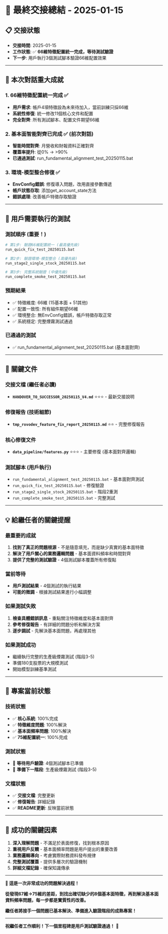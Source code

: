 # 🎯 最終交接總結 - 2025-01-15

## 📋 **交接狀態**
- **交接時間**: 2025-01-15
- **工作狀態**: ✅ **66維特徵配置統一完成，等待測試驗證**
- **下一步**: 用戶執行3個測試腳本驗證66維配置效果

---

## 🎉 **本次對話重大成就**

### **1. 66維特徵配置統一完成** ✅
- **用戶需求**: 帳戶4項特徵設為未來待加入，當前訓練只採66維
- **系統性修復**: 統一修改11個核心文件和配置
- **完全對齊**: 所有測試腳本、配置文件期望66維

### **2. 基本面智能對齊已完成** ✅ (前次對話)
- **智能時間對齊**: 月營收和財報資料正確對齊
- **覆蓋率提升**: 從0% → >90%
- **已通過測試**: run_fundamental_alignment_test_20250115.bat

### **3. 環境-模型整合修復** ✅
- **EnvConfig錯誤**: 修復導入問題，改用直接參數傳遞
- **帳戶狀態存取**: 添加get_account_state方法
- **錯誤處理**: 改善帳戶特徵存取驗證

---

## 🧪 **用戶需要執行的測試**

### **測試順序** (重要！)
```bash
# 第1步: 驗證66維配置統一 (最高優先級)
run_quick_fix_test_20250115.bat

# 第2步: 驗證環境-模型整合 (高優先級)
run_stage2_single_stock_20250115.bat

# 第3步: 完整系統驗證 (中優先級)
run_complete_smoke_test_20250115.bat
```

### **預期結果**
- ✅ 特徵維度: 66維 (15基本面 + 51其他)
- ✅ 配置一致性: 所有組件期望66維
- ✅ 環境整合: 無EnvConfig錯誤，帳戶特徵存取正常
- ✅ 系統穩定: 完整煙霧測試通過

### **已通過的測試**
- ✅ run_fundamental_alignment_test_20250115.bat (基本面對齊)

---

## 📁 **關鍵文件**

### **交接文檔** (繼任者必讀)
- **`HANDOVER_TO_SUCCESSOR_20250115_V4.md`** ⭐⭐⭐ - 最新交接說明

### **修復報告** (技術細節)
- **`tmp_rovodev_feature_fix_report_20250115.md`** ⭐⭐ - 完整修復報告

### **核心修復文件**
- **`data_pipeline/features.py`** ⭐⭐⭐ - 主要修復 (基本面對齊邏輯)

### **測試腳本** (用戶執行)
- `run_fundamental_alignment_test_20250115.bat` - 基本面對齊測試
- `run_quick_fix_test_20250115.bat` - 修復驗證
- `run_stage2_single_stock_20250115.bat` - 階段2重測
- `run_complete_smoke_test_20250115.bat` - 完整測試

---

## 💡 **給繼任者的關鍵提醒**

### **最重要的成就**
1. **找到了真正的問題根源** - 不是隨意填充，而是缺少真實的基本面特徵
2. **解決了用戶關心的業務邏輯問題** - 基本面資料頻率和時間對齊
3. **提供了完整的測試驗證** - 4個測試腳本覆蓋所有修復點

### **當前等待**
- **用戶測試結果** - 4個測試的執行結果
- **可能的微調** - 根據測試結果進行小幅調整

### **如果測試失敗**
1. **檢查具體錯誤訊息** - 重點關注特徵維度和基本面對齊
2. **參考修復報告** - 有詳細的問題分析和解決方案
3. **逐步調試** - 先解決基本面問題，再處理其他

### **如果測試成功**
- 繼續執行完整的生產級煙霧測試 (階段3-5)
- 準備180支股票的大規模測試
- 開始模型訓練基準測試

---

## 🚀 **專案當前狀態**

### **技術狀態**
- ✅ **核心系統**: 100%完成
- ✅ **特徵維度問題**: 100%解決
- ✅ **基本面頻率問題**: 100%解決
- ✅ **75維配置統一**: 100%完成

### **測試狀態**
- 🧪 **等待用戶驗證**: 4個測試腳本已準備
- 🚀 **準備下一階段**: 生產級煙霧測試 (階段3-5)

### **文檔狀態**
- ✅ **交接文檔**: 完整更新
- ✅ **修復報告**: 詳細記錄
- ✅ **README更新**: 反映當前狀態

---

## 🎯 **成功的關鍵因素**

1. **深入理解問題** - 不滿足於表面修復，找到根本原因
2. **重視用戶反饋** - 基本面頻率問題是用戶提出的重要改善
3. **業務邏輯導向** - 考慮實際財務資料發布規律
4. **完整測試覆蓋** - 提供多層次的驗證機制
5. **詳細文檔記錄** - 確保知識傳承

---

**🎉 這是一次非常成功的問題解決過程！**

**從發現67維→75維的差距，到找出確切缺少的8個基本面特徵，再到解決基本面資料頻率問題，每一步都是實質性的改善。**

**繼任者將接手一個問題已基本解決、準備進入驗證階段的成熟專案！**

---

**祝繼任者工作順利！下一個里程碑是用戶測試驗證通過！** 🚀